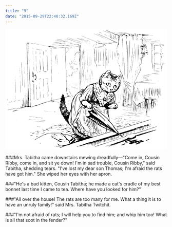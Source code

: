 ```yaml
---
title: "9"
date: "2015-09-29T22:40:32.169Z"
---
```



![SAMUEL WHISKERS](./pic22.gif)

###Mrs. Tabitha came downstairs mewing dreadfully—"Come in, Cousin Ribby, come in, and sit ye down! I'm in sad trouble, Cousin Ribby," said Tabitha, shedding tears. "I've lost my dear son Thomas; I'm afraid the rats have got him." She wiped her eyes with her apron.

###"He's a bad kitten, Cousin Tabitha; he made a cat's cradle of my best bonnet last time I came to tea. Where have you looked for him?"

###"All over the house! The rats are too many for me. What a thing it is to have an unruly family!" said Mrs. Tabitha Twitchit.

###"I'm not afraid of rats; I will help you to find him; and whip him too! What is all that soot in the fender?"